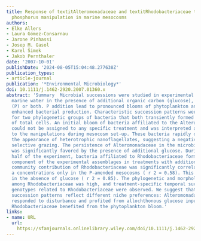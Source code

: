```yaml
---
title: Response of textitAlteromonadaceae and textitRhodobacteriaceae to glucose and
  phosphorus manipulation in marine mesocosms
authors:
- Elke Allers
- Laura Gómez‐Consarnau
- Jarone Pinhassi
- Josep M. Gasol
- Karel Šimek
- Jakob Pernthaler
date: '2007-10-01'
publishDate: '2024-08-05T15:04:48.277638Z'
publication_types:
- article-journal
publication: '*Environmental Microbiology*'
doi: 10.1111/j.1462-2920.2007.01360.x
abstract: 'Summary  Microbial successions were studied in experimental mesocosms of
  marine water in the presence of additional organic carbon (glucose), phosphorus
  (P) or both. P addition lead to pronounced blooms of phytoplankton and to significantly
  enhanced bacterial production. Characteristic succession patterns were observed
  for two phylogenetic groups of bacteria that both transiently formed textgreater 50%
  of total cells. An initial bloom of bacteria affiliated to the Alteromonadaceae
  could not be assigned to any specific treatment and was interpreted as a response
  to the manipulations during mesocosm set‐up. These bacteria rapidly declined with
  the appearance of heterotrophic nanoflagellates, suggesting a negative effect of
  selective grazing. The persistence of Alteromonadaceae in the microbial assemblages
  was significantly favored by the presence of additional glucose. During the second
  half of the experiment, bacteria affiliated to Rhodobacteriaceae formed a dominant
  component of the experimental assemblages in treatments with addition of P. The
  community contribution of Rhodobacteriaceae was significantly correlated with chlorophyll
  a concentrations only in the P‐amended mesocosms ( r 2 = 0.58). This was more pronounced
  in the absence of glucose ( r 2 = 0.85). The phylogenetic and morphological diversity
  among Rhodobacteriaceae was high, and treatment‐specific temporal successions of
  genotypes related to Rhodobacteriaceae were observed. We suggest that the observed
  succession patterns reflect different niche preferences: Alteromonadaceae rapidly
  responded to disturbance and profited from allochthonous glucose input, whereas
  Rhodobacteriaceae benefited from the phytoplankton bloom.'
links:
- name: URL
  url: 
    https://sfamjournals.onlinelibrary.wiley.com/doi/10.1111/j.1462-2920.2007.01360.x
---
```


